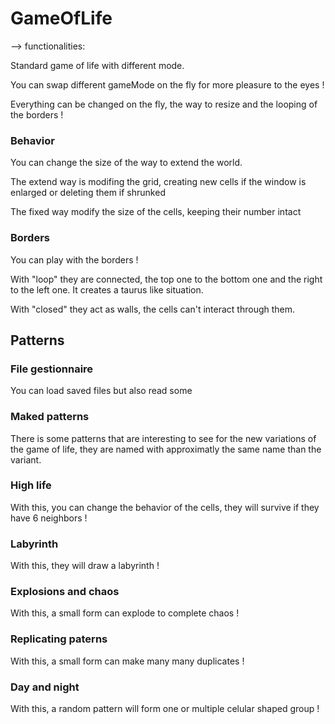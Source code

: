 # GameOfLife

--> functionalities:

Standard game of life with different mode.

You can swap different gameMode on the fly for more pleasure to the eyes !

Everything can be changed on the fly, the way to resize and the looping of the borders !

### Behavior
You can change the size of the way to extend the world.

The extend way is modifing the grid, creating new cells if the window is enlarged or deleting them if shrunked

The fixed way modify the size of the cells, keeping their number intact

### Borders
You can play with the borders !

With "loop" they are connected, the top one to the bottom one and the right to the left one. It creates a taurus like situation.

With "closed" they act as walls, the cells can't interact through them.

## Patterns

### File gestionnaire

You can load saved files but also read some

### Maked patterns
There is some patterns that are interesting to see for the new variations of the game of life, they are named with approximatly the same name than the variant.

### High life
With this, you can change the behavior of the cells, they will survive if they have 6 neighbors ! 

### Labyrinth
With this, they will draw a labyrinth ! 

### Explosions and chaos
With this, a small form can explode to complete chaos !

### Replicating paterns
With this, a small form can make many many duplicates !

### Day and night
With this, a random pattern will form one or multiple celular shaped group !

